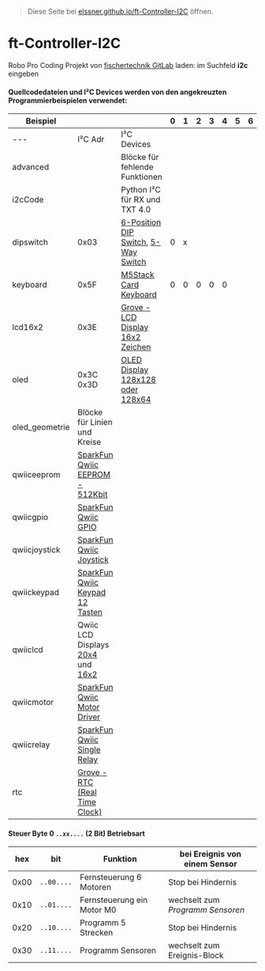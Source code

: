 > Diese Seite bei [elssner.github.io/ft-Controller-I2C](https://elssner.github.io/ft-Controller-I2C/) öffnen.
> 
# ft-Controller-I2C

Robo Pro Coding Projekt von [fischertechnik GitLab](https://git.fischertechnik-cloud.com/i2c) laden: im Suchfeld **i2c** eingeben

#### Quellcodedateien und I²C Devices werden von den angekreuzten Programmierbeispielen verwendet:

Beispiel|||0|1|2|3|4|5|6|7|8|9
---|---|---|---|---|---|---|---|---|---|---|---|---
---|I²C Adr|I²C Devices| ||||
advanced||Blöcke für fehlende Funktionen
i2cCode||Python I²C für RX und TXT 4.0
dipswitch|0x03|[6-Position DIP Switch](https://wiki.seeedstudio.com/Grove-6-Position_DIP_Switch), [5-Way Switch](https://wiki.seeedstudio.com/Grove-5-Way_Switch)|0|x|||
keyboard|0x5F|[M5Stack Card Keyboard](https://docs.m5stack.com/en/unit/cardkb_1.1)|0|0|0|0|0
lcd16x2|0x3E|[Grove - LCD Display 16x2 Zeichen](https://wiki.seeedstudio.com/Grove-16x2_LCD_Series)
oled|0x3C 0x3D|[OLED Display 128x128 oder 128x64](https://wiki.seeedstudio.com/Grove-OLED-Display-1.12-SH1107_V3.0)
oled_geometrie|Blöcke für Linien und Kreise
qwiiceeprom|[SparkFun Qwiic EEPROM - 512Kbit](https://www.sparkfun.com/products/18355)
qwiicgpio|[SparkFun Qwiic GPIO](https://www.sparkfun.com/products/17047)
qwiicjoystick|[SparkFun Qwiic Joystick](https://www.sparkfun.com/products/15168)
qwiickeypad|[SparkFun Qwiic Keypad 12 Tasten](https://www.sparkfun.com/products/15290)
qwiiclcd|Qwiic LCD Displays [20x4](https://www.sparkfun.com/products/16398) und [16x2](https://www.sparkfun.com/products/16396)
qwiicmotor|[SparkFun Qwiic Motor Driver](https://www.sparkfun.com/products/15451)
qwiicrelay|[SparkFun Qwiic Single Relay](https://www.sparkfun.com/products/15093)
rtc|[Grove - RTC (Real Time Clock)](https://wiki.seeedstudio.com/Grove_High_Precision_RTC)


#### Steuer Byte 0 <code>..xx....</code> (2 Bit) Betriebsart

hex|bit|Funktion|bei Ereignis von einem Sensor
---|---|---|---
0x00|<code>..00....</code>|Fernsteuerung 6 Motoren|Stop bei Hindernis
0x10|<code>..01....</code>|Fernsteuerung ein Motor M0|wechselt zum *Programm Sensoren*
0x20|<code>..10....</code>|Programm 5 Strecken|Stop bei Hindernis
0x30|<code>..11....</code>|Programm Sensoren|wechselt zum Ereignis-Block


